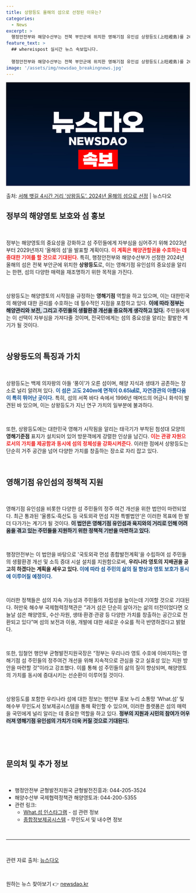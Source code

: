 ```yaml
---
title: 상왕등도 올해의 섬으로 선정된 이유는?
categories:
  - News
excerpt: >
  행정안전부와 해양수산부는 전북 부안군에 위치한 영해기점 유인섬 상왕등도(上旺嶝島)를 2024년 갑진년(甲辰年…
feature_text: >
  ## whereispost 실시간 뉴스 속보입니다.

  행정안전부와 해양수산부는 전북 부안군에 위치한 영해기점 유인섬 상왕등도(上旺嶝島)를 2024년 갑진년(甲辰年…
image: '/assets/img/newsdao_breakingnews.jpg'
---
```


![뉴스다오 속보](/assets/img/newsdao_breakingnews.jpg)

<p>출처: <a href="https://newsdao.kr/2888" rel="dofollow">서해 뱃길 4시간 거리 ‘상왕등도’, 2024년 올해의 섬으로 선정</a> | 뉴스다오</p>

<h2 data-ke-size="size26">정부의 해양영토 보호와 섬 홍보</h2>

<p data-ke-size="size16">&nbsp;</p>

정부는 해양영토의 중요성을 강화하고 섬 주민들에게 자부심을 심어주기 위해 2023년부터 2029년까지 ‘올해의 섬’을 발표할 계획이다. <b><span style="color: #ee2323;">이 계획은 해양관할권을 수호하는 데 중대한 기여를 할 것으로 기대된다.</span></b> 특히, 행정안전부와 해양수산부가 선정한 2024년 올해의 섬은 전북 부안군에 위치한 <b>상왕등도</b>로, 이는 영해기점 유인섬의 중요성을 알리는 한편, 섬의 다양한 매력을 재조명하기 위한 목적을 가진다. 

<p data-ke-size="size16">&nbsp;</p>

상왕등도는 해양영토의 시작점을 규정하는 <b>영해기점</b> 역할을 하고 있으며, 이는 대한민국의 해양에 대한 권리를 수호하는 데 필수적인 지점을 포함하고 있다. <b><span style="background-color: #21538527;">이에 따라 정부는 해양관리와 보전, 그리고 주민들의 생활환경 개선을 중요하게 생각하고 있다.</span></b> 주민들에게는 이 선택이 자부심을 가져다줄 것이며, 전국민에게는 섬의 중요성을 알리는 활발한 계기가 될 것이다. 

<p data-ke-size="size16">&nbsp;</p>

<h2 data-ke-size="size26">상왕등도의 특징과 가치</h2>

<p data-ke-size="size16">&nbsp;</p>

상왕등도는 백제 의자왕의 아들 ‘풍이’가 오른 섬이며, 해양 지식과 생태가 공존하는 장소로 널리 알려져 있다. <b><span style="color: #1a5490;">이 섬은 고도 240m에 면적이 0.65㎢로, 자연경관의 아름다움이 특히 뛰어난 곳이다.</span></b> 특히, 섬의 서쪽 바다 속에서 1996년 매머드의 어금니 화석이 발견된 바 있으며, 이는 상왕등도가 지닌 연구 가치의 일부분에 불과하다. 

<p data-ke-size="size16">&nbsp;</p>

또한, 상왕등도에는 대한민국 영해가 시작됨을 알리는 태극기가 부착된 첨성대 모양의 <b>영해기준점</b> 표지가 설치되어 있어 방문객에게 강렬한 인상을 남긴다. <b><span style="color: #ee2323;">이는 관광 자원으로서의 가치를 제공함과 동시에 섬의 정체성을 강화시켜준다.</span></b> 이러한 점에서 상왕등도는 단순히 거주 공간을 넘어 다양한 가치를 창출하는 장소로 자리 잡고 있다.

<p data-ke-size="size16">&nbsp;</p>

<h2 data-ke-size="size26">영해기점 유인섬의 정책적 지원</h2>

<p data-ke-size="size16">&nbsp;</p>

영해기점 유인섬을 비롯한 다양한 섬 주민들의 정주 여건 개선을 위한 법안이 마련되었다. 최근 통과된 '울릉도·흑산도 등 국토외곽 먼섬 지원 특별법안'은 이러한 목표에 한 발 더 다가가는 계기가 될 것이다. <b><span style="background-color: #21538527;">이 법안은 영해기점 유인섬과 육지와의 거리로 인해 어려움을 겪고 있는 주민들을 지원하기 위한 정책적 기반을 마련하고 있다.</span></b>  

<p data-ke-size="size16">&nbsp;</p>

행정안전부는 이 법안을 바탕으로 '국토외곽 먼섬 종합발전계획'을 수립하여 섬 주민들의 생활환경 개선 및 소득 증대 시설 설치를 지원함으로써, <b>우리나라 영토의 지배권을 공고히 하겠다는 계획을 세우고 있다. </b> <b><span style="color: #1a5490;">이에 따라 섬 주민의 삶의 질 향상과 영토 보호가 동시에 이루어질 예정이다.</span></b>

<p data-ke-size="size16">&nbsp;</p>

이러한 정책들은 섬의 지속 가능성과 주민들의 자립성을 높이는데 기여할 것으로 기대된다. 허만욱 해수부 국제협력정책관은 “과거 섬은 단순히 살아가는 삶의 터전이었다면 오늘날 섬은 해양영토, 수산·자원, 생태·환경·관광 등 다양한 가치를 창출하는 공간으로 전환되고 있다”며 섬의 보전과 이용, 개발에 대한 새로운 수요를 적극 반영하겠다고 밝혔다. 

<p data-ke-size="size16">&nbsp;</p>

또한, 임철언 행안부 균형발전지원국장은 “정부는 우리나라 영토 수호에 이바지하는 영해기점 섬 주민들의 정주여건 개선을 위해 지속적으로 관심을 갖고 실효성 있는 지원 방안을 마련할 것”이라고 강조했다. 이를 통해 섬 주민들의 삶의 질이 향상되며, 해양영토의 가치를 동시에 증대시키는 선순환이 이루어질 것이다.

<p data-ke-size="size16">&nbsp;</p>

상왕등도를 포함한 우리나라 섬에 대한 정보는 행안부 홍보 누리 소통망 ‘What.섬’ 및 해수부 무인도서 정보제공시스템을 통해 확인할 수 있으며, 이러한 플랫폼은 섬의 매력을 국민에게 널리 알리는 데 중요한 역할을 하고 있다. <b><span style="background-color: #21538527;">정부의 지원과 시민의 참여가 어우러져 영해기점 유인섬의 가치가 더욱 커질 것으로 기대된다.</span></b>

<p data-ke-size="size16">&nbsp;</p>

<br>
<h2 data-ke-size="size26">문의처 및 추가 정보</h2>

<p data-ke-size="size16">&nbsp;</p>

- 행정안전부 균형발전지원국 균형발전진흥과: 044-205-3524  
- 해양수산부 국제협력정책관 해양영토과: 044-200-5355  
- 관련 링크:  
  <ul>
    <li><a href="https://www.instagram.com/what_island__">What.섬 인스타그램</a> - 섬 관련 정보</li>
    <li><a href="https://uii.mof.go.kr">종합정보제공시스템</a> - 무인도서 및 내수면 정보</li>
  </ul>

<p data-ke-size="size16">&nbsp;</p>
<hr />  
<p data-ke-size="size16">&nbsp;</p>  
관련 자료 출처: <a href="https://newsdao.kr/2888">뉴스다오</a>  
<p data-ke-size="size16">&nbsp;</p>   

원하는 뉴스 찾아보기 👉 <a href="https://newsdao.kr" rel="dofollow">newsdao.kr</a>


